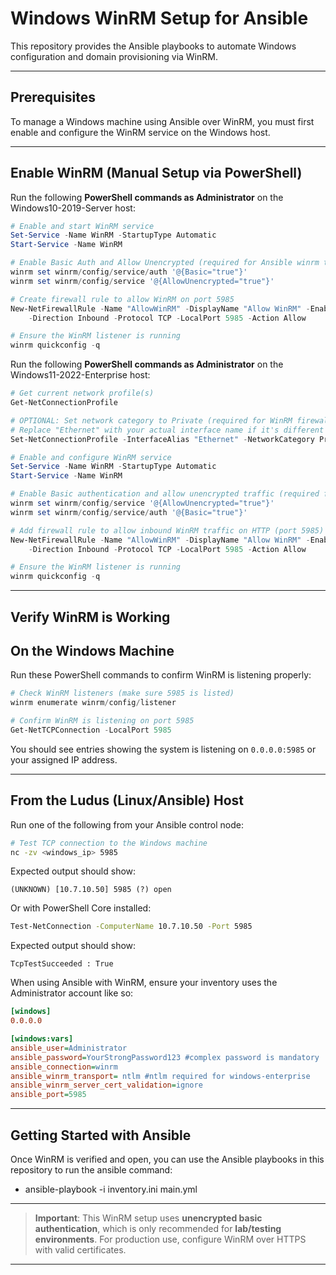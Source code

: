 # Windows WinRM Setup for Ansible

This repository provides the Ansible playbooks to automate Windows configuration and domain provisioning via WinRM.

---

## Prerequisites

To manage a Windows machine using Ansible over WinRM, you must first enable and configure the WinRM service on the Windows host.

---

## Enable WinRM (Manual Setup via PowerShell)

Run the following **PowerShell commands as Administrator** on the Windows10-2019-Server host:

```powershell
# Enable and start WinRM service
Set-Service -Name WinRM -StartupType Automatic
Start-Service -Name WinRM

# Enable Basic Auth and Allow Unencrypted (required for Ansible winrm transport basic)
winrm set winrm/config/service/auth '@{Basic="true"}'
winrm set winrm/config/service '@{AllowUnencrypted="true"}'

# Create firewall rule to allow WinRM on port 5985
New-NetFirewallRule -Name "AllowWinRM" -DisplayName "Allow WinRM" -Enabled True `
    -Direction Inbound -Protocol TCP -LocalPort 5985 -Action Allow

# Ensure the WinRM listener is running
winrm quickconfig -q
```

Run the following **PowerShell commands as Administrator** on the Windows11-2022-Enterprise host:

```powershell
# Get current network profile(s)
Get-NetConnectionProfile

# OPTIONAL: Set network category to Private (required for WinRM firewall exception to work)
# Replace "Ethernet" with your actual interface name if it's different
Set-NetConnectionProfile -InterfaceAlias "Ethernet" -NetworkCategory Private

# Enable and configure WinRM service
Set-Service -Name WinRM -StartupType Automatic
Start-Service -Name WinRM

# Enable Basic authentication and allow unencrypted traffic (required for Ansible with winrm transport=ntlm)
winrm set winrm/config/service '@{AllowUnencrypted="true"}'
winrm set winrm/config/service/auth '@{Basic="true"}'

# Add firewall rule to allow inbound WinRM traffic on HTTP (port 5985)
New-NetFirewallRule -Name "AllowWinRM" -DisplayName "Allow WinRM" -Enabled True 
    -Direction Inbound -Protocol TCP -LocalPort 5985 -Action Allow

# Ensure the WinRM listener is running
winrm quickconfig -q
```
---

## Verify WinRM is Working

## On the Windows Machine

Run these PowerShell commands to confirm WinRM is listening properly:

```powershell
# Check WinRM listeners (make sure 5985 is listed)
winrm enumerate winrm/config/listener

# Confirm WinRM is listening on port 5985
Get-NetTCPConnection -LocalPort 5985
```

You should see entries showing the system is listening on `0.0.0.0:5985` or your assigned IP address.

---

## From the Ludus (Linux/Ansible) Host

Run one of the following from your Ansible control node:

```bash
# Test TCP connection to the Windows machine
nc -zv <windows_ip> 5985
```
Expected output should show:
```
(UNKNOWN) [10.7.10.50] 5985 (?) open
```

Or with PowerShell Core installed:

```bash
Test-NetConnection -ComputerName 10.7.10.50 -Port 5985
```

Expected output should show:
```
TcpTestSucceeded : True
```


When using Ansible with WinRM, ensure your inventory uses the Administrator account like so:

```inventory.ini
[windows]
0.0.0.0

[windows:vars]
ansible_user=Administrator 
ansible_password=YourStrongPassword123 #complex password is mandatory
ansible_connection=winrm
ansible_winrm_transport= ntlm #ntlm required for windows-enterprise
ansible_winrm_server_cert_validation=ignore
ansible_port=5985
```

---

## Getting Started with Ansible

Once WinRM is verified and open, you can use the Ansible playbooks in this repository to run the ansible command:

- ansible-playbook -i inventory.ini main.yml


---

> **Important**: This WinRM setup uses **unencrypted basic authentication**, which is only recommended for **lab/testing environments**. For production use, configure WinRM over HTTPS with valid certificates.

---
